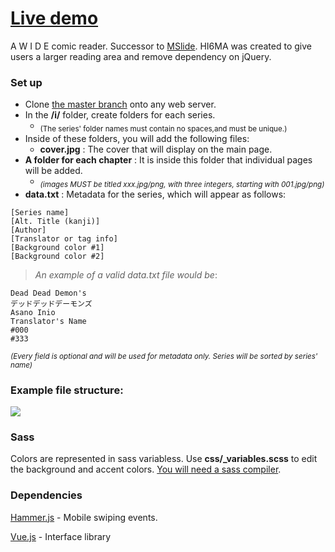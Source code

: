 # <a href="http://m3ow.moe">Live demo</a>

A W I D E comic reader. Successor to <a href="/bersLucas/MSlide">MSlide</a>.
HI6MA was created to give users a larger reading area and remove dependency on jQuery.

### Set up

* Clone [the master branch](https://github.com/bersLucas/HI6MA/archive/master.zip) onto any web server.
* In the **/i/** folder, create folders for each series.
  * <sub>(The series' folder names must contain no spaces,and must be unique.)</sub>
* Inside of these folders, you will add the following files:
  * **cover.jpg** : The cover that will display on the main page.
 * **A folder for each chapter** : It is inside this folder that individual pages will be added.
    * <sub>*(images MUST be titled xxx.jpg/png, with three integers, starting with 001.jpg/png)*</sub>
  * **data.txt** : Metadata for the series, which will appear as follows:
```
[Series name]
[Alt. Title (kanji)]
[Author]
[Translator or tag info]
[Background color #1]
[Background color #2]
```
> *An example of a valid data.txt file would be*:

```
Dead Dead Demon's
デッドデッドデーモンズ
Asano Inio
Translator's Name
#000
#333
```
<sub>*(Every field is optional and will be used for metadata only. Series will be sorted by series' name)*</sub>

### Example file structure:
<img src="https://cloud.githubusercontent.com/assets/3892772/19536607/aba5b538-961a-11e6-901b-a7ba8085b9af.png"/>

### Sass
Colors are represented in sass variabless. Use **css/_variables.scss** to edit the background and accent colors. <a href="http://sass-lang.com/">You will need a sass compiler</a>.

### Dependencies 
<a href="http://hammerjs.github.io/">Hammer.js</a> - Mobile swiping events.

<a href="https://github.com/vuejs/vue">Vue.js</a> - Interface library
